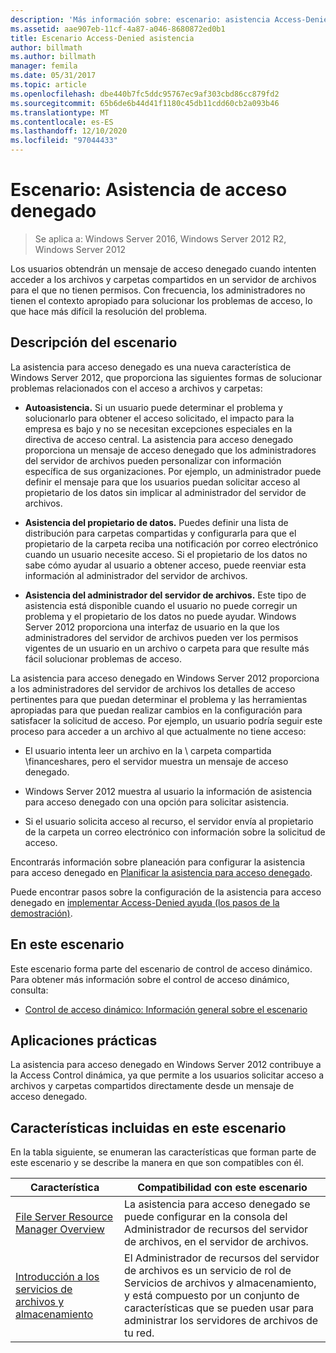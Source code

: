 ```yaml
---
description: 'Más información sobre: escenario: asistencia Access-Denied'
ms.assetid: aae907eb-11cf-4a87-a046-8680872ed0b1
title: Escenario Access-Denied asistencia
author: billmath
ms.author: billmath
manager: femila
ms.date: 05/31/2017
ms.topic: article
ms.openlocfilehash: dbe440b7fc5ddc95767ec9af303cbd86cc879fd2
ms.sourcegitcommit: 65b6de6b44d41f1180c45db11cdd60cb2a093b46
ms.translationtype: MT
ms.contentlocale: es-ES
ms.lasthandoff: 12/10/2020
ms.locfileid: "97044433"
---
```

# <a name="scenario-access-denied-assistance"></a>Escenario: Asistencia de acceso denegado

>Se aplica a: Windows Server 2016, Windows Server 2012 R2, Windows Server 2012

Los usuarios obtendrán un mensaje de acceso denegado cuando intenten acceder a los archivos y carpetas compartidos en un servidor de archivos para el que no tienen permisos. Con frecuencia, los administradores no tienen el contexto apropiado para solucionar los problemas de acceso, lo que hace más difícil la resolución del problema.

## <a name="scenario-description"></a>Descripción del escenario
La asistencia para acceso denegado es una nueva característica de Windows Server 2012, que proporciona las siguientes formas de solucionar problemas relacionados con el acceso a archivos y carpetas:

-   **Autoasistencia.** Si un usuario puede determinar el problema y solucionarlo para obtener el acceso solicitado, el impacto para la empresa es bajo y no se necesitan excepciones especiales en la directiva de acceso central. La asistencia para acceso denegado proporciona un mensaje de acceso denegado que los administradores del servidor de archivos pueden personalizar con información específica de sus organizaciones. Por ejemplo, un administrador puede definir el mensaje para que los usuarios puedan solicitar acceso al propietario de los datos sin implicar al administrador del servidor de archivos.

-   **Asistencia del propietario de datos.** Puedes definir una lista de distribución para carpetas compartidas y configurarla para que el propietario de la carpeta reciba una notificación por correo electrónico cuando un usuario necesite acceso. Si el propietario de los datos no sabe cómo ayudar al usuario a obtener acceso, puede reenviar esta información al administrador del servidor de archivos.

-   **Asistencia del administrador del servidor de archivos.** Este tipo de asistencia está disponible cuando el usuario no puede corregir un problema y el propietario de los datos no puede ayudar.  Windows Server 2012 proporciona una interfaz de usuario en la que los administradores del servidor de archivos pueden ver los permisos vigentes de un usuario en un archivo o carpeta para que resulte más fácil solucionar problemas de acceso.

La asistencia para acceso denegado en Windows Server 2012 proporciona a los administradores del servidor de archivos los detalles de acceso pertinentes para que puedan determinar el problema y las herramientas apropiadas para que puedan realizar cambios en la configuración para satisfacer la solicitud de acceso. Por ejemplo, un usuario podría seguir este proceso para acceder a un archivo al que actualmente no tiene acceso:

-   El usuario intenta leer un archivo en la \\ carpeta compartida \financeshares, pero el servidor muestra un mensaje de acceso denegado.

-    Windows Server 2012 muestra al usuario la información de asistencia para acceso denegado con una opción para solicitar asistencia.

-   Si el usuario solicita acceso al recurso, el servidor envía al propietario de la carpeta un correo electrónico con información sobre la solicitud de acceso.

Encontrarás información sobre planeación para configurar la asistencia para acceso denegado en [Planificar la asistencia para acceso denegado](assetId:///b169f0a4-8b97-4da8-ae4a-c8f1986d19e1).

Puede encontrar pasos sobre la configuración de la asistencia para acceso denegado en [implementar Access-Denied ayuda &#40;los pasos de la demostración&#41;](Deploy-Access-Denied-Assistance--Demonstration-Steps-.md).

## <a name="in-this-scenario"></a>En este escenario
Este escenario forma parte del escenario de control de acceso dinámico. Para obtener más información sobre el control de acceso dinámico, consulta:

-   [Control de acceso dinámico: Información general sobre el escenario](Dynamic-Access-Control--Scenario-Overview.md)

## <a name="practical-applications"></a>Aplicaciones prácticas
La asistencia para acceso denegado en Windows Server 2012 contribuye a la Access Control dinámica, ya que permite a los usuarios solicitar acceso a archivos y carpetas compartidos directamente desde un mensaje de acceso denegado.

## <a name="features-included-in-this-scenario"></a><a name="BKMK_NEW"></a>Características incluidas en este escenario
En la tabla siguiente, se enumeran las características que forman parte de este escenario y se describe la manera en que son compatibles con él.

|Característica|Compatibilidad con este escenario|
|-----------|---------------------------------|
|[File Server Resource Manager Overview](/previous-versions/windows/it-pro/windows-server-2012-R2-and-2012/hh831701(v=ws.11))|La asistencia para acceso denegado se puede configurar en la consola del Administrador de recursos del servidor de archivos, en el servidor de archivos.|
|[Introducción a los servicios de archivos y almacenamiento](/previous-versions/windows/it-pro/windows-server-2012-R2-and-2012/hh831487(v=ws.11))|El Administrador de recursos del servidor de archivos es un servicio de rol de Servicios de archivos y almacenamiento, y está compuesto por un conjunto de características que se pueden usar para administrar los servidores de archivos de tu red.|

